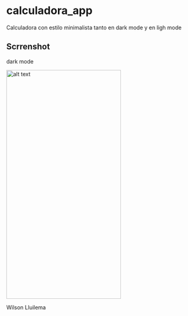 # calculadora_app

Calculadora con estilo minimalista tanto en dark mode y en ligh mode 

## Scrrenshot

dark mode 

<img src="enlace" alt="alt text" style="width:300px;height:600px">





Wilson Lluilema 